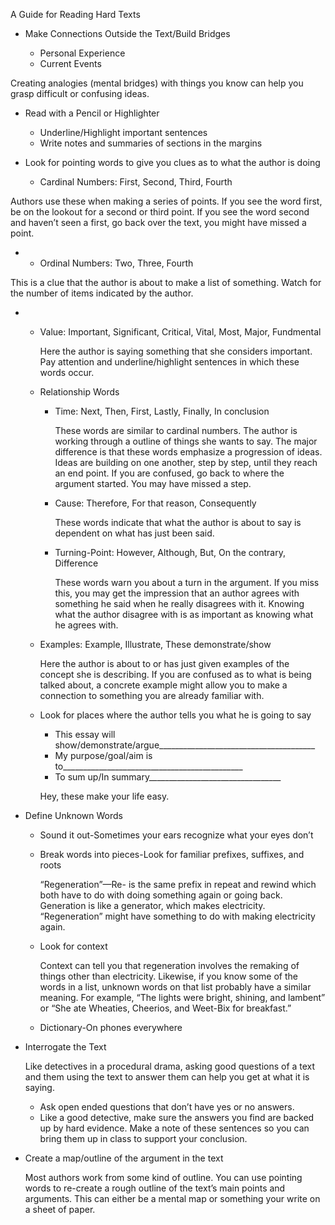 A Guide for Reading Hard Texts

-   Make Connections Outside the Text/Build Bridges

    -   Personal Experience
    -   Current Events

Creating analogies (mental bridges) with things you know can help you
grasp difficult or confusing ideas.

-   Read with a Pencil or Highlighter

    -   Underline/Highlight important sentences
    -   Write notes and summaries of sections in the margins

-   Look for pointing words to give you clues as to what the author is
    doing

    -   Cardinal Numbers: First, Second, Third, Fourth

Authors use these when making a series of points. If you see the word
first, be on the lookout for a second or third point. If you see the
word second and haven’t seen a first, go back over the text, you might
have missed a point.

-   -   Ordinal Numbers: Two, Three, Fourth

This is a clue that the author is about to make a list of something.
Watch for the number of items indicated by the author.

-   -   Value: Important, Significant, Critical, Vital, Most, Major,
        Fundmental

        Here the author is saying something that she considers
        important. Pay attention and underline/highlight sentences in
        which these words occur.

    -   Relationship Words

        -   Time: Next, Then, First, Lastly, Finally, In conclusion

            These words are similar to cardinal numbers. The author is
            working through a outline of things she wants to say. The
            major difference is that these words emphasize a progression
            of ideas. Ideas are building on one another, step by step,
            until they reach an end point. If you are confused, go back
            to where the argument started. You may have missed a step.

        -   Cause: Therefore, For that reason, Consequently

            These words indicate that what the author is about to say is
            dependent on what has just been said.

        -   Turning-Point: However, Although, But, On the contrary,
            Difference

            These words warn you about a turn in the argument. If you
            miss this, you may get the impression that an author agrees
            with something he said when he really disagrees with it.
            Knowing what the author disagree with is as important as
            knowing what he agrees with.

    -   Examples: Example, Illustrate, These demonstrate/show

        Here the author is about to or has just given examples of the
        concept she is describing. If you are confused as to what is
        being talked about, a concrete example might allow you to make a
        connection to something you are already familiar with.

    -   Look for places where the author tells you what he is going to
        say

        -   This essay will
            show/demonstrate/argue\_\_\_\_\_\_\_\_\_\_\_\_\_\_\_\_\_\_\_\_\_\_\_\_\_\_\_\_\_\_\_\_\_\_\_\_\_\_\_
        -   My purpose/goal/aim is
            to\_\_\_\_\_\_\_\_\_\_\_\_\_\_\_\_\_\_\_\_\_\_\_\_\_\_\_\_\_\_\_\_\_\_\_\_\_\_\_\_\_\_\_\_\_
        -   To sum up/In
            summary\_\_\_\_\_\_\_\_\_\_\_\_\_\_\_\_\_\_\_\_\_\_\_\_\_\_\_\_\_\_\_\_\_

        Hey, these make your life easy.

-   Define Unknown Words

    -   Sound it out-Sometimes your ears recognize what your eyes don’t
    -   Break words into pieces-Look for familiar prefixes, suffixes,
        and roots

        “Regeneration”—Re- is the same prefix in repeat and rewind which
        both have to do with doing something again or going back.
        Generation is like a generator, which makes electricity.
        “Regeneration” might have something to do with making
        electricity again.

    -   Look for context

        Context can tell you that regeneration involves the remaking of
        things other than electricity. Likewise, if you know some of the
        words in a list, unknown words on that list probably have a
        similar meaning. For example, “The lights were bright, shining,
        and lambent” or “She ate Wheaties, Cheerios, and Weet-Bix for
        breakfast.”

    -   Dictionary-On phones everywhere

-   Interrogate the Text

    Like detectives in a procedural drama, asking good questions of a
    text and them using the text to answer them can help you get at what
    it is saying.

    -   Ask open ended questions that don’t have yes or no answers.
    -   Like a good detective, make sure the answers you find are backed
        up by hard evidence. Make a note of these sentences so you can
        bring them up in class to support your conclusion.

-   Create a map/outline of the argument in the text

    Most authors work from some kind of outline. You can use pointing
    words to re-create a rough outline of the text’s main points and
    arguments. This can either be a mental map or something your write
    on a sheet of paper.
